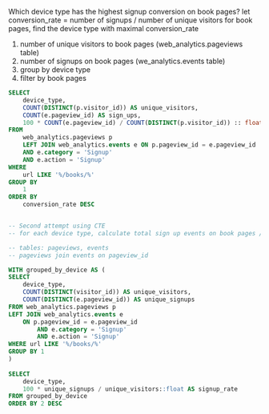Which device type has the highest signup conversion on book pages?
let conversion_rate = number of signups / number of unique visitors
for book pages, find the device type with maximal conversion_rate
1. number of unique visitors to book pages (web_analytics.pageviews table)
2. number of signups on book pages (we_analytics.events table)
3. group by device type
4. filter by book pages

```sql
SELECT
	device_type,
	COUNT(DISTINCT(p.visitor_id)) AS unique_visitors,
	COUNT(e.pageview_id) AS sign_ups,
	100 * COUNT(e.pageview_id) / COUNT(DISTINCT(p.visitor_id)) :: float AS conversion_rate
FROM
	web_analytics.pageviews p
	LEFT JOIN web_analytics.events e ON p.pageview_id = e.pageview_id
	AND e.category = 'Signup'
	AND e.action = 'Signup'
WHERE
	url LIKE '%/books/%'
GROUP BY
	1
ORDER BY
	conversion_rate DESC
```
```sql

-- Second attempt using CTE
-- for each device type, calculate total sign up events on book pages / total visitors to book pages

-- tables: pageviews, events
-- pageviews join events on pageview_id

WITH grouped_by_device AS (
SELECT 
	device_type,
	COUNT(DISTINCT(visitor_id)) AS unique_visitors,
	COUNT(DISTINCT(e.pageview_id)) AS unique_signups
FROM web_analytics.pageviews p  
LEFT JOIN web_analytics.events e 
	ON p.pageview_id = e.pageview_id
		AND e.category = 'Signup'
		AND e.action = 'Signup'
WHERE url LIKE '%/books/%'
GROUP BY 1
)
	
SELECT 
	device_type,
	100 * unique_signups / unique_visitors::float AS signup_rate
FROM grouped_by_device
ORDER BY 2 DESC
```